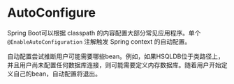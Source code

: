 # AutoConfigure

Spring Boot可以根据 classpath 的内容配置大部分常见应用程序。单个 `@EnableAutoConfiguration` 注解触发 Spring context 的自动配置。

自动配置尝试推断用户可能需要哪些bean。例如，如果HSQLDB位于类路径上，并且用户尚未配置任何数据库连接，则可能需要定义内存数据库。随着用户开始定义自己的bean，自动配置将退出。


